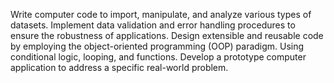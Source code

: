Write computer code to import, manipulate, and analyze various types of datasets.
Implement data validation and error handling procedures to ensure the robustness of applications.
Design extensible and reusable code by employing the object-oriented programming (OOP) paradigm.
Using conditional logic, looping, and functions.
Develop a prototype computer application to address a specific real-world problem.
